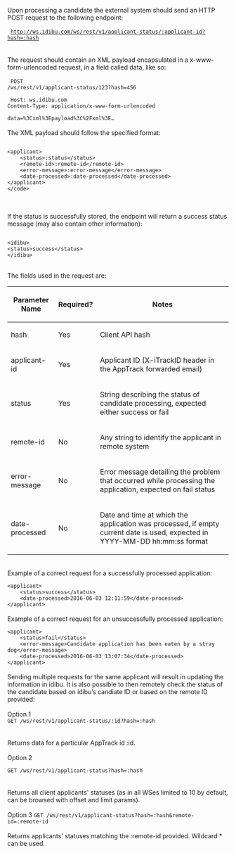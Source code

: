 Upon processing a candidate the external system should send an HTTP POST request to the following endpoint:<br><br>
<code>
http://ws.idibu.com/ws/rest/v1/applicant-status/:applicant-id?hash=:hash
</code><br><br>
The request should contain an XML payload encapsulated in a x-www-form-urlencoded request, in a field called data, like so:
<br><br>
<code type="xml">
POST /ws/rest/v1/applicant-status/123?hash=456
<br><br>
Host: ws.idibu.com
Content-Type: application/x-www-form-urlencoded
<br>
data=%3Cxml%3Epayload%3C%2Fxml%3E…
</code>
<br><br>
The XML payload should follow the specified format:
<br>
<pre>
<code type="xml">
&lt;applicant&gt;
	&lt;status&gt;:status&lt;/status&gt;
	&lt;remote-id&gt;:remote-id&lt;/remote-id&gt;
	&lt;error-message&gt;:error-message&lt;/error-message&gt;
	&lt;date-processed&gt;:date-processed&lt;/date-processed&gt;
&lt;/applicant&gt;
&lt;/code&gt;
</code>
</pre>
<br>
If the status is successfully stored, the endpoint will return a success status message (may also contain other information):
<pre>
<code type="xml">
&lt;idibu&gt;
&lt;status&gt;success&lt;/status&gt;
&lt;/idibu&gt;
</code></pre><br>
The fields used in the request are:
<table cellpadding="2" cellspacing="0" class="t1" width="1084.0">
	<thead>
		<tr>
			<th class="td1" scope="col" valign="middle">
				<p class="p1"><b>Parameter Name</b></p>
			</th>
			<th class="td2" scope="col" valign="middle">
				<p class="p1"><b>Required?</b></p>
			</th>
			<th class="td3" scope="col" valign="middle">
				<p class="p1"><b>Notes</b></p>
			</th>
		</tr>
	</thead>
	<tbody>
		<tr>
			<td class="td1" valign="middle">
				<p class="p2">hash</p>
			</td>
			<td class="td2" valign="middle">
				<p class="p2">Yes</p>
			</td>
			<td class="td3" valign="middle">
				<p class="p2">Client API hash</p>
			</td>
		</tr>
		<tr>
			<td class="td1" valign="middle">
				<p class="p2">applicant-id</p>
			</td>
			<td class="td2" valign="middle">
				<p class="p2">Yes</p>
			</td>
			<td class="td3" valign="middle">
				<p class="p2">Applicant ID (X-iTrackID header in the AppTrack forwarded email)</p>
			</td>
		</tr>
		<tr>
			<td class="td1" valign="middle">
				<p class="p2">status</p>
			</td>
			<td class="td2" valign="middle">
				<p class="p2">Yes</p>
			</td>
			<td class="td3" valign="middle">
				<p class="p2">String describing the status of candidate processing, expected either success or fail</p>
			</td>
		</tr>
		<tr>
			<td class="td1" valign="middle">
				<p class="p2">remote-id</p>
			</td>
			<td class="td2" valign="middle">
				<p class="p2">No</p>
			</td>
			<td class="td3" valign="middle">
				<p class="p2">Any string to identify the applicant in remote system</p>
			</td>
		</tr>
		<tr>
			<td class="td1" valign="middle">
				<p class="p2">error-message</p>
			</td>
			<td class="td2" valign="middle">
				<p class="p2">No</p>
			</td>
			<td class="td3" valign="middle">
				<p class="p2">Error message detailing the problem that occurred while processing the application, expected on fail status</p>
			</td>
		</tr>
		<tr>
			<td class="td1" valign="middle">
				<p class="p2">date-processed</p>
			</td>
			<td class="td2" valign="middle">
				<p class="p2">No</p>
			</td>
			<td class="td3" valign="middle">
				<p class="p2">Date and time at which the application was processed, if empty current date is used, expected in YYYY-MM-DD hh:mm:ss format</p>
			</td>
		</tr>
	</tbody>
</table>
<br>
Example of a correct request for a successfully processed application:
<br>
<code type="xml">
&lt;applicant&gt;
	&lt;status&gt;success&lt;/status&gt;
	&lt;date-processed&gt;2016-06-03 12:11:59&lt;/date-processed&gt;
&lt;/applicant&gt;
</code>
</br>
Example of a correct request for an unsuccessfully processed application:
<br>
<code type="xml">
&lt;applicant&gt;
	&lt;status&gt;fail&lt;/status&gt;
	&lt;error-message&gt;Candidate application has been eaten by a stray dog&lt;/error-message&gt;
	&lt;date-processed&gt;2016-06-03 13:07:34&lt;/date-processed&gt;
&lt;/applicant&gt;
</code>
</br>
Sending multiple requests for the same applicant will result in updating the information in idibu.
It is also possible to then remotely check the status of the candidate based on idibu’s candiate ID or based on the remote ID provided:
<br><br>
Option 1
<br>
<code>GET /ws/rest/v1/applicant-status/:id?hash=:hash
</code>
<br><br>
Returns data for a particular AppTrack id :id.
<br><br>
Option 2<br>
<code>
GET /ws/rest/v1/applicant-status?hash=:hash
</code>
<br><br>
Returns all client applicants' statuses (as in all WSes limited to 10 by default, can be browsed with offset and limit params).<br><br>
Option 3
<code>GET /ws/rest/v1/applicant-status?hash=:hash&remote-id=:remote-id</code>
<br><br>
Returns applicants' statuses matching the :remote-id provided. Wildcard * can be used.
